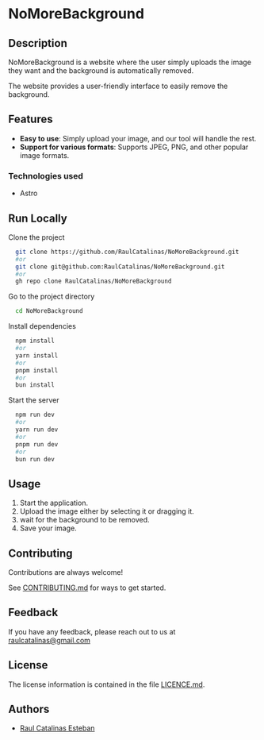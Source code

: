 # NoMoreBackground

## Description

NoMoreBackground is a website where the user simply uploads the image they want and the background is automatically removed.

The website provides a user-friendly interface to easily remove the background.

## Features

- **Easy to use**: Simply upload your image, and our tool will handle the rest.
- **Support for various formats**: Supports JPEG, PNG, and other popular image formats.

### Technologies used

- Astro

## Run Locally

Clone the project

```bash
  git clone https://github.com/RaulCatalinas/NoMoreBackground.git
  #or
  git clone git@github.com:RaulCatalinas/NoMoreBackground.git
  #or
  gh repo clone RaulCatalinas/NoMoreBackground
```

Go to the project directory

```bash
  cd NoMoreBackground
```

Install dependencies

```bash
  npm install
  #or
  yarn install
  #or
  pnpm install
  #or
  bun install
```

Start the server

```bash
  npm run dev
  #or
  yarn run dev
  #or
  pnpm run dev
  #or
  bun run dev
```

## Usage

1. Start the application.
2. Upload the image either by selecting it or dragging it.
3. wait for the background to be removed.
4. Save your image.

## Contributing

Contributions are always welcome!

See [CONTRIBUTING.md](CONTRIBUTING.md) for ways to get started.

## Feedback

If you have any feedback, please reach out to us at <raulcatalinas@gmail.com>

## License

The license information is contained in the file [LICENCE.md](LICENCE.md).

## Authors

- [Raul Catalinas Esteban](https://github.com/RaulCatalinas)
